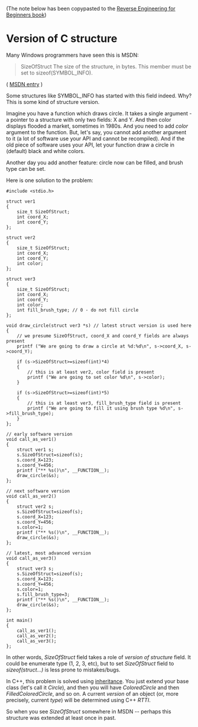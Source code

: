(The note below has been copypasted to the [Reverse Engineering for Beginners book](http://beginners.re/))

# Version of C structure

Many Windows programmers have seen this is MSDN:

> SizeOfStruct
>     The size of the structure, in bytes. This member must be set to sizeof(SYMBOL_INFO).

( [MSDN entry](https://msdn.microsoft.com/en-us/library/windows/desktop/ms680686(v=vs.85).aspx) )

Some structures like SYMBOL_INFO has started with this field indeed. Why?
This is some kind of structure version.

Imagine you have a function which draws circle.
It takes a single argument - a pointer to a structure with only two fields: X and Y.
And then color displays flooded a market, sometimes in 1980s. And you need to add *color* argument to the function.
But, let's say, you cannot add another argument to it (a lot of software use your API and cannot be recompiled).
And if the old piece of software uses your API, let your function draw a circle in (default) black and white colors.

Another day you add another feature: circle now can be filled, and brush type can be set.

Here is one solution to the problem:

	#include <stdio.h>

	struct ver1
	{
		size_t SizeOfStruct;
		int coord_X;
		int coord_Y;
	};

	struct ver2
	{
		size_t SizeOfStruct;
		int coord_X;
		int coord_Y;
		int color;
	};

	struct ver3
	{
		size_t SizeOfStruct;
		int coord_X;
		int coord_Y;
		int color;
		int fill_brush_type; // 0 - do not fill circle
	};

	void draw_circle(struct ver3 *s) // latest struct version is used here
	{
		// we presume SizeOfStruct, coord_X and coord_Y fields are always present
		printf ("We are going to draw a circle at %d:%d\n", s->coord_X, s->coord_Y);

		if (s->SizeOfStruct>=sizeof(int)*4)
		{
			// this is at least ver2, color field is present
			printf ("We are going to set color %d\n", s->color);
		}

		if (s->SizeOfStruct>=sizeof(int)*5)
		{
			// this is at least ver3, fill_brush_type field is present
			printf ("We are going to fill it using brush type %d\n", s->fill_brush_type);
		}
	};

	// early software version
	void call_as_ver1()
	{
		struct ver1 s;
		s.SizeOfStruct=sizeof(s);
		s.coord_X=123;
		s.coord_Y=456;
		printf ("** %s()\n", __FUNCTION__);
		draw_circle(&s);
	};

	// next software version
	void call_as_ver2()
	{
		struct ver2 s;
		s.SizeOfStruct=sizeof(s);
		s.coord_X=123;
		s.coord_Y=456;
		s.color=1;
		printf ("** %s()\n", __FUNCTION__);
		draw_circle(&s);
	};

	// latest, most advanced version
	void call_as_ver3()
	{
		struct ver3 s;
		s.SizeOfStruct=sizeof(s);
		s.coord_X=123;
		s.coord_Y=456;
		s.color=1;
		s.fill_brush_type=3;
		printf ("** %s()\n", __FUNCTION__);
		draw_circle(&s);
	};

	int main()
	{
		call_as_ver1();
		call_as_ver2();
		call_as_ver3();
	};

In other words, *SizeOfStruct* field takes a role of *version of structure* field.
It could be enumerate type (1, 2, 3, etc), but to set *SizeOfStruct* field to *sizeof(struct...)*
is less prone to mistakes/bugs.

In C++, this problem is solved using [inheritance](https://github.com/dennis714/RE-for-beginners/tree/master/advanced/350_cpp/classes).
You just extend your base class (let's call it *Circle*),
and then you will have *ColoredCircle* and then *FilledColoredCircle*, and so on.
A current *version* of an object (or, more precisely, current *type*) will be determined using C++ *RTTI*.

So when you see *SizeOfStruct* somewhere in MSDN -- perhaps this structure was extended at least once in past.

